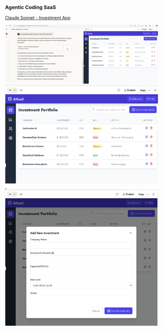  ### Agentic Coding SaaS

 <a href="https://github.com/spusgh/SaaS_Apps/tree/main/AgenticCoding/Claude%20Sonnet">Claude Sonnet - Investment App</a><br/>


 ![alt text](https://github.com/spusgh/SaaS_Apps/blob/main/AgenticCoding/Claude%20Sonnet/Claude%203.7%20Sonnet.png?raw=true)
 <br/>
  ![alt text](https://github.com/spusgh/SaaS_Apps/blob/main/AgenticCoding/Claude%20Sonnet/Investment%20List.png?raw=true),  ![alt text](https://github.com/spusgh/SaaS_Apps/blob/main/AgenticCoding/Claude%20Sonnet/Add-New%20Investment.png?raw=true) 

